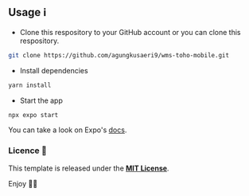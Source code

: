 ## Usage ℹ️

- Clone this respository to your GitHub account or you can clone this respository.

```bash
git clone https://github.com/agungkusaeri9/wms-toho-mobile.git
```

- Install dependencies

```bash
yarn install
```

- Start the app

```bash
npx expo start
```

You can take a look on Expo's [docs](https://docs.expo.dev).

### Licence 🚨

This template is released under the **[MIT License](LICENSE.md)**.

Enjoy ✌🏽
